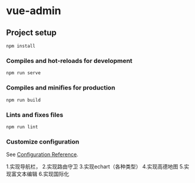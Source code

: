 # vue-admin

## Project setup
```
npm install
```

### Compiles and hot-reloads for development
```
npm run serve
```

### Compiles and minifies for production
```
npm run build
```

### Lints and fixes files
```
npm run lint
```

### Customize configuration
See [Configuration Reference](https://cli.vuejs.org/config/).

1.实现导航栏，
2.实现路由守卫
3.实现echart（各种类型）
4.实现高德地图
5.实现富文本编辑
6.实现国际化

